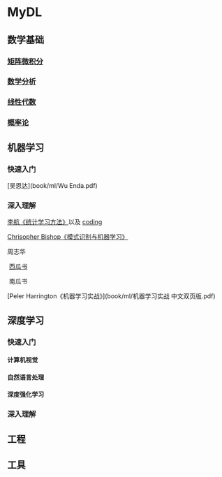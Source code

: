 # MyDL

## 数学基础

### [矩阵微积分](book/math/矩阵微积分.pdf)

### [数学分析](book/math/Calculus.pdf)

### [线性代数](book/math/LinearAlgebra.pdf)

### [概率论](book/math/Prob.pdf)

## 机器学习

### 快速入门

[吴恩达](book/ml/Wu Enda.pdf)

### 深入理解

[李航《统计学习方法》](book/ml/统计学习方法.pdf)以及 [coding](code/LiHang)

[Chrisopher Bishop《模式识别与机器学习》](book/ml/模式识别与机器学习PRML_Chinese_vision.pdf)

周志华

​	[西瓜书](book/ml/机器学习周志华.pdf)

​	南瓜书

[Peler Harrington《机器学习实战》](book/ml/机器学习实战 中文双页版.pdf)

## 深度学习

### 快速入门



#### 计算机视觉





#### 自然语言处理







#### 深度强化学习





### 深入理解





## 工程











## 工具

